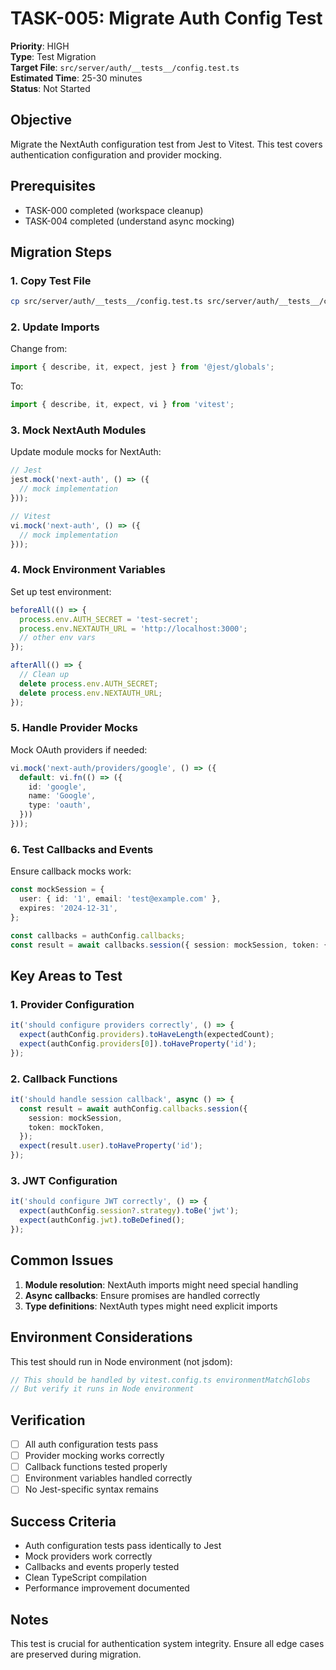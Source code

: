 # TASK-005: Migrate Auth Config Test

**Priority**: HIGH  
**Type**: Test Migration  
**Target File**: `src/server/auth/__tests__/config.test.ts`  
**Estimated Time**: 25-30 minutes  
**Status**: Not Started

## Objective

Migrate the NextAuth configuration test from Jest to Vitest. This test covers authentication configuration and provider mocking.

## Prerequisites

- TASK-000 completed (workspace cleanup)
- TASK-004 completed (understand async mocking)

## Migration Steps

### 1. Copy Test File

```bash
cp src/server/auth/__tests__/config.test.ts src/server/auth/__tests__/config.vitest.test.ts
```

### 2. Update Imports

Change from:
```typescript
import { describe, it, expect, jest } from '@jest/globals';
```

To:
```typescript
import { describe, it, expect, vi } from 'vitest';
```

### 3. Mock NextAuth Modules

Update module mocks for NextAuth:
```typescript
// Jest
jest.mock('next-auth', () => ({
  // mock implementation
}));

// Vitest
vi.mock('next-auth', () => ({
  // mock implementation
}));
```

### 4. Mock Environment Variables

Set up test environment:
```typescript
beforeAll(() => {
  process.env.AUTH_SECRET = 'test-secret';
  process.env.NEXTAUTH_URL = 'http://localhost:3000';
  // other env vars
});

afterAll(() => {
  // Clean up
  delete process.env.AUTH_SECRET;
  delete process.env.NEXTAUTH_URL;
});
```

### 5. Handle Provider Mocks

Mock OAuth providers if needed:
```typescript
vi.mock('next-auth/providers/google', () => ({
  default: vi.fn(() => ({
    id: 'google',
    name: 'Google',
    type: 'oauth',
  }))
}));
```

### 6. Test Callbacks and Events

Ensure callback mocks work:
```typescript
const mockSession = {
  user: { id: '1', email: 'test@example.com' },
  expires: '2024-12-31',
};

const callbacks = authConfig.callbacks;
const result = await callbacks.session({ session: mockSession, token: {} });
```

## Key Areas to Test

### 1. Provider Configuration
```typescript
it('should configure providers correctly', () => {
  expect(authConfig.providers).toHaveLength(expectedCount);
  expect(authConfig.providers[0]).toHaveProperty('id');
});
```

### 2. Callback Functions
```typescript
it('should handle session callback', async () => {
  const result = await authConfig.callbacks.session({
    session: mockSession,
    token: mockToken,
  });
  expect(result.user).toHaveProperty('id');
});
```

### 3. JWT Configuration
```typescript
it('should configure JWT correctly', () => {
  expect(authConfig.session?.strategy).toBe('jwt');
  expect(authConfig.jwt).toBeDefined();
});
```

## Common Issues

1. **Module resolution**: NextAuth imports might need special handling
2. **Async callbacks**: Ensure promises are handled correctly
3. **Type definitions**: NextAuth types might need explicit imports

## Environment Considerations

This test should run in Node environment (not jsdom):
```typescript
// This should be handled by vitest.config.ts environmentMatchGlobs
// But verify it runs in Node environment
```

## Verification

- [ ] All auth configuration tests pass
- [ ] Provider mocking works correctly
- [ ] Callback functions tested properly
- [ ] Environment variables handled correctly
- [ ] No Jest-specific syntax remains

## Success Criteria

- Auth configuration tests pass identically to Jest
- Mock providers work correctly
- Callbacks and events properly tested
- Clean TypeScript compilation
- Performance improvement documented

## Notes

This test is crucial for authentication system integrity. Ensure all edge cases are preserved during migration.